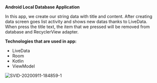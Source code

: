 **Android Local Database Application**

In this app, we create our string data with title and content. After creating data screen goes list activity and shows new datas thanks to LiveData. When press the title text, the item that we pressed will be removed from database and RecyclerView adapter.

**Technologies that are used in app:**

- LiveData
- Room
- Kotlin
- ViewModel


![SVID-20200911-184859-1](https://user-images.githubusercontent.com/22565318/92947252-6ebae000-f460-11ea-822e-b95ad0732dba.gif)
